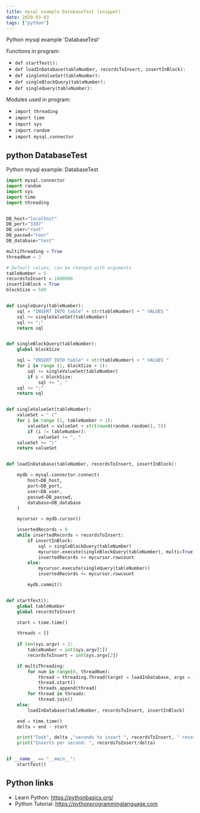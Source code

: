 ```yaml
---
title: mysql example DatabaseTest (snippet)
date: 2020-03-03
tags: ["python"]
---
```

Python mysql example 'DatabaseTest'

Functions in program: 
* `def startTest():`
* `def loadInDatabase(tableNumber, recordsToInsert, insertInBlock):`
* `def singleValueSet(tableNumber):`
* `def singleBlockQuery(tableNumber):`
* `def singleQuery(tableNumber):`

Modules used in program: 
* `import threading`
* `import time`
* `import sys`
* `import random`
* `import mysql.connector`

## python DatabaseTest

Python mysql example: DatabaseTest

```python
import mysql.connector
import random
import sys
import time
import threading


DB_host="localhost"
DB_port="3307"
DB_user="root"
DB_passwd="toor"
DB_database="test"

multiThreading = True
threadNum = 3

# Default values, can be changed with arguments
tableNumber = 5
recordsToInsert = 1000000
insertInBlock = True
blockSize = 500


def singleQuery(tableNumber):
    sql = "INSERT INTO table" + str(tableNumber) + " VALUES "
    sql += singleValueSet(tableNumber)
    sql += ";"
    return sql


def singleBlockQuery(tableNumber):
    global blockSize

    sql = "INSERT INTO table" + str(tableNumber) + " VALUES "
    for i in range (1, blockSize + 1):
        sql += singleValueSet(tableNumber)
        if i < blockSize:
            sql += ", "
    sql += ";"
    return sql


def singleValueSet(tableNumber):
    valueSet = " ("
    for i in range (1, tableNumber + 1):
        valueSet = valueSet + str(round(random.random(), 5))
        if (i != tableNumber):
            valueSet += ", "
    valueSet += ")"
    return valueSet


def loadInDatabase(tableNumber, recordsToInsert, insertInBlock):

    mydb = mysql.connector.connect(
        host=DB_host,
        port=DB_port,
        user=DB_user,
        passwd=DB_passwd,
        database=DB_database
    )

    mycursor = mydb.cursor()

    insertedRecords = 0
    while insertedRecords < recordsToInsert:
        if insertInBlock:
            sql = singleBlockQuery(tableNumber)
            mycursor.execute(singleBlockQuery(tableNumber), multi=True)
            insertedRecords += mycursor.rowcount
        else:
            mycursor.execute(singleQuery(tableNumber))
            insertedRecords += mycursor.rowcount

        mydb.commit()    


def startTest():
    global tableNumber
    global recordsToInsert

    start = time.time()

    threads = []
    
    if len(sys.argv) > 2:
        tableNumber = int(sys.argv[1])
        recordsToInsert = int(sys.argv[2])

    if multiThreading:
        for num in range(0, threadNum):
            thread = threading.Thread(target = loadInDatabase, args = (tableNumber, recordsToInsert / threadNum, insertInBlock))
            thread.start()
            threads.append(thread)
        for thread in threads:
            thread.join()
    else:
        loadInDatabase(tableNumber, recordsToInsert, insertInBlock)

    end = time.time()
    delta = end - start

    print("Took", delta ,"seconds to insert ", recordsToInsert, " records")
    print("Inserts per second: ", recordsToInsert/delta)


if __name__ == "__main__":
    startTest()

```

## Python links

- Learn Python: https://pythonbasics.org/
- Python Tutorial: https://pythonprogramminglanguage.com
